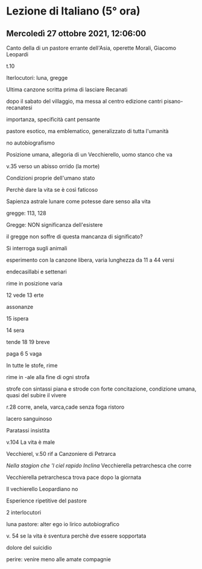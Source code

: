 #  Lezione di Italiano (5° ora)
## Mercoledì 27 ottobre 2021, 12:06:00

Canto della di un pastore errante dell'Asia, operette Morali, Giacomo Leopardi

t.10

Iterlocutori: luna, gregge

Ultima canzone scritta prima di lasciare Recanati

dopo il sabato del villaggio, ma messa al centro edizione cantri pisano-recanatesi

importanza, specificità
cant pensante

pastore esotico, ma emblematico, generalizzato di tutta l'umanità

no autobiografismo


Posizione umana, allegoria di un Vecchierello, uomo stanco che va

v.35 verso un abisso orrido (la morte)

Condizioni proprie dell'umano stato

Perchè dare la vita se è così faticoso


Sapienza astrale lunare come potesse dare senso alla vita

gregge: 113, 128


Gregge: NON significanza dell'esistere

il gregge non soffre di questa mancanza di significato?

Si interroga sugli animali


esperimento con la canzone libera, varia lunghezza da 11 a 44 versi

endecasillabi e settenari

rime in posizione varia

12 vede
13 erte

assonanze

15 ispera

14 sera


tende 18
19 breve

paga 6
5 vaga

In tutte le stofe, rime


rime in -ale alla fine di ogni strofa


strofe con sintassi piana e strode con forte concitazione, condizione umana, quasi del subire il vivere

r.28 corre, anela, varca,cade senza foga ristoro

lacero sanguinoso

Paratassi insistita

v.104  La vita è male

Vecchierel, v.50 rif a Canzoniere di Petrarca

_Nella stagion che 'l ciel rapido Inclina_
Vecchierella petrarchesca che corre

Vecchierella petrarchesca trova pace dopo la giornata

Il vechierello Leopardiano no

Esperience ripetitive del pastore

2 interlocutori 

luna
pastore: alter ego io lirico autobiografico


v. 54 se la vita è sventura perchè dve essere sopportata

dolore del suicidio


perire: venire meno alle amate compagnie



<!--stackedit_data:
eyJoaXN0b3J5IjpbODc3Nzg3ODQyLDEwNjM2MzE3OTMsNzYyMj
I3MjIxLDIxMzAyMDA2OTZdfQ==
-->